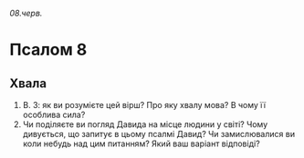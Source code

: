 
_08.черв._

# Псалом 8

## Хвала
1. В. 3: як ви розумієте цей вірш? Про яку хвалу мова? В чому її особлива сила?
2. Чи поділяєте ви погляд Давида на місце людини у світі? Чому дивується, що запитує в цьому псалмі Давид? Чи замислювалися ви коли небудь над цим питанням? Який ваш варіант відповіді?
